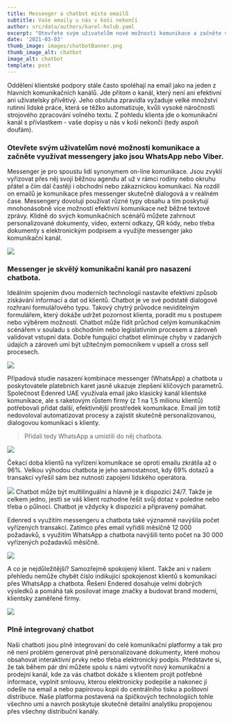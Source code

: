 ```yaml
---
title: Messenger a chatbot místo emailů
subtitle: Vaše emaily u nás v koši nekončí
author: src/data/authors/karel-holub.yaml
excerpt: "Otevřete svým uživatelům nové možnosti komunikace a začněte využívat messengery jako jsou WhatsApp nebo Viber. Messenger je pro spoustu lidí synonymem on-line komunikace. "
date: '2021-03-03'
thumb_image: images/chatbotBanner.png
thumb_image_alt: chatbot
image_alt: chatbot
template: post
---
```


Oddělení klientské podpory stále často spoléhají na email jako na jeden z hlavních komunikačních kanálů. Jde přitom o kanál, který není ani efektivní ani uživatelsky přívětivý. Jeho obsluha zpravidla vyžaduje velké množství rutinní lidské práce, která se těžko automatizuje, kvůli vysoké náročnosti strojového zpracování volného textu. Z pohledu klienta jde o komunikační kanál s přívlastkem - vaše dopisy u nás v koši nekončí (tedy aspoň doufám). 

### Otevřete svým uživatelům nové možnosti komunikace a začněte využívat messengery jako jsou WhatsApp nebo Viber. 
Messenger je pro spoustu lidí synonymem on-line komunikace. Jsou zvyklí vyřizovat přes něj svojí běžnou agendu ať už v rámci rodiny nebo okruhu přátel a čím dál častěji i obchodní nebo zákaznickou komunikaci. Na rozdíl on emailů je komunikace přes messenger skutečně dialogová a v reálném čase. Messengery dovolují používat různé typy obsahu a tím poskytují mnohonásobně více možností efektivní komunikace než běžné textové zprávy. 
Klidně do svých komunikačních scénářů můžete zahrnout personalizované dokumenty, video, externí odkazy, QR kódy, nebo třeba dokumenty s elektronickým podpisem a využijte messenger jako komunikační kanál.

![](https://cdn-www.infobip.com/wp-content/uploads/2019/11/26114506/infobip_products_whatsapp_infobip-as-your-whatsapp-business-provider.png)

### Messenger je skvělý komunikační kanál pro nasazení chatbota. 
Ideálním spojením dvou moderních technologií nastavíte efektivní způsob získávání informací a dat od klientů. Chatbot je ve své podstatě dialogové rozhraní formulářového typu. Takový chytrý průvodce neviditelným formulářem, který dokáže udržet pozornost klienta, poradit mu s postupem nebo výběrem možností. Chatbot může řídit průchod celým komunikačním scénářem v souladu s obchodním nebo legislativním procesem a zároveň validovat vstupní data. Dobře fungující chatbot eliminuje chyby v zadaných údajích a zároveň umí být užitečným pomocníkem v upsell a cross sell procesech. 

![](https://cdn-www.infobip.com/wp-content/uploads/2021/02/11151655/Edenred-logo.svg)
 
Případová studie nasazení kombinace messenger (WhatsApp) a chatbota u poskytovatele platebních karet jasně ukazuje zlepšení klíčových parametrů. Společnost Edenred UAE využívala email jako klasický kanál klientské komunikace, ale s raketovým růstem firmy (z 1 na 1,5 milionu klientů) potřebovali přidat další, efektivnější prostředek komunikace. Email jim totiž nedovoloval automatizovat procesy a zajistit skutečně personalizovanou, dialogovou komunikaci s klienty.
> Přidali tedy WhatsApp a umístili do něj chatbota.

![](https://cdn-www.infobip.com/wp-content/uploads/2021/02/11113210/edenred-uae-wa-screen-270x490.png)

Čekací doba klientů na vyřízení komunikace se oproti emailu zkrátila až o 96%. Velkou výhodou chatbota je jeho samostatnost, kdy 69% dotazů a transakcí vyřešil sám bez nutnosti zapojení lidského operátora.


![](https://cdn-www.infobip.com/wp-content/uploads/2021/02/11113206/edenred-uae-self-vs-agent.png)
Chatbot může být multilinguální a hlavně je k dispozici 24/7. Takže je celkem jedno, jestli se váš klient rozhodne řešit svůj dotaz v poledne nebo třeba o půlnoci. Chatbot je vždycky k dispozici a připravený pomáhat.

Edenred s využitím messengeru a chatbota také významně navýšila počet vyřízených transakcí. Zatímco přes email vyřídili měsíčně 12 000 požadavků, s využitím WhatsApp a chatbota navýšili tento počet na 30 000 vyřízených požadavků měsíčně.


![](https://cdn-www.infobip.com/wp-content/uploads/2021/02/11113202/edenred-uae-email-vs-wa.png)

A co je nejdůležitější? Samozřejmě spokojený klient. Takže ani v našem přehledu nemůže chybět číslo indikující spokojenost klientů s komunikací přes WhatsApp a chatbota. Řešení Endered dosahuje velmi dobrých výsledků a pomáhá tak posilovat image značky a budovat brand moderní, klientsky zaměřené firmy.


![](https://cdn-www.infobip.com/wp-content/uploads/2021/02/11113214/edenred-uae-customer-satisfaction-02.png)

### Plně integrovaný chatbot
Naši chatboti jsou plně integrovaní do celé komunikační platformy a tak pro ně není problém generovat plně personalizované dokumenty, které mohou obsahovat interaktivní prvky nebo třeba elektronický podpis. Představte si, že tak během pár dní můžete spolu s námi vytvořit nový komunikační a prodejní kanál, kde za vás chatbot dokáže s klientem projít potřebné informace, vyplnit smlouvu, kterou elektronicky podepíše a nakonec ji odešle na email a nebo papírovou kopii do centrálního tisku a poštovní distribuce. Naše platforma postavená na špičkových technologiích tohle všechno umí a navrch poskytuje skutečně detailní analytiku propojenou přes všechny distribuční kanály. 
